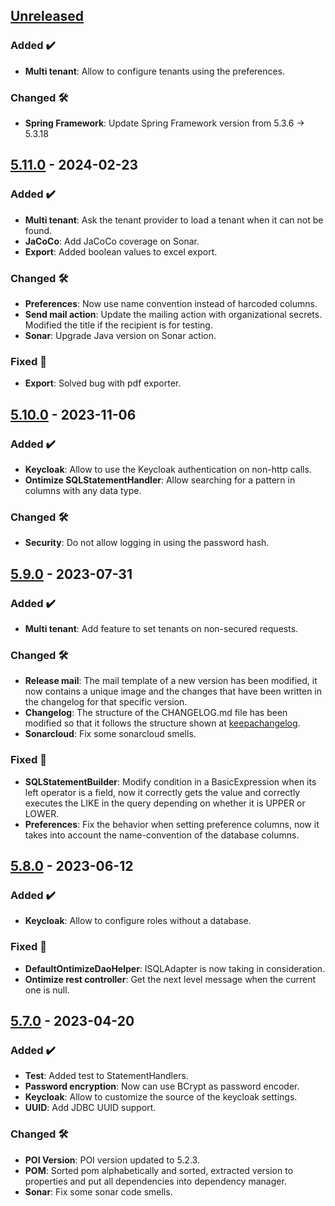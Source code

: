 <!-- ## [Unreleased] -->
<!-- ### Added ✔️-->
<!-- ### Changed 🛠️-->
<!-- ### Deprecated 🛑-->
<!-- ### Removed 🗑️-->
<!-- ### Fixed 🐛-->
<!-- ### Security 🛡️-->

## [Unreleased]
### Added ✔️
* **Multi tenant**: Allow to configure tenants using the preferences.
### Changed 🛠️
* **Spring Framework**: Update Spring Framework version from 5.3.6 → 5.3.18 
## [5.11.0] - 2024-02-23
### Added ✔️
* **Multi tenant**: Ask the tenant provider to load a tenant when it can not be found.
* **JaCoCo**: Add JaCoCo coverage on Sonar.
* **Export**: Added boolean values to excel export.
### Changed 🛠️
* **Preferences**: Now use name convention instead of harcoded columns.
* **Send mail action**: Update the mailing action with organizational secrets. Modified the title if the recipient is for testing.
* **Sonar**: Upgrade Java version on Sonar action.
### Fixed 🐛
* **Export**: Solved bug with pdf exporter.
## [5.10.0] - 2023-11-06
### Added ✔️
* **Keycloak**: Allow to use the Keycloak authentication on non-http calls.
* **Ontimize SQLStatementHandler**: Allow searching for a pattern in columns with any data type.
### Changed 🛠️
* **Security**: Do not allow logging in using the password hash.
## [5.9.0] - 2023-07-31
### Added ✔️
* **Multi tenant**: Add feature to set tenants on non-secured requests.
### Changed 🛠️
* **Release mail**: The mail template of a new version has been modified, it now contains a unique image and the changes that have been written in the changelog for that specific version.
* **Changelog**: The structure of the CHANGELOG.md file has been modified so that it follows the structure shown at  [keepachangelog](https://keepachangelog.com/).
* **Sonarcloud**: Fix some sonarcloud smells.
### Fixed 🐛
* **SQLStatementBuilder**: Modify condition in a BasicExpression when its left operator is a field, now it correctly gets the value and correctly executes the LIKE in the query depending on whether it is UPPER or LOWER.
* **Preferences**: Fix the behavior when setting preference columns, now it takes into account the name-convention of the database columns.
## [5.8.0] - 2023-06-12
### Added ✔️
* **Keycloak**: Allow to configure roles without a database.
### Fixed 🐛
* **DefaultOntimizeDaoHelper**: ISQLAdapter is now taking in consideration.
* **Ontimize rest controller**: Get the next level message when the current one is null.
## [5.7.0] - 2023-04-20
### Added ✔️
* **Test**: Added test to StatementHandlers.
* **Password encryption**: Now can use BCrypt as password encoder.
* **Keycloak**: Allow to customize the source of the keycloak settings.
* **UUID**: Add JDBC UUID support.
### Changed 🛠️
* **POI Version**: POI version updated to 5.2.3.
* **POM**: Sorted pom alphabetically and sorted, extracted version to properties and put all dependencies into dependency manager.
* **Sonar**: Fix some sonar code smells.

[unreleased]: https://github.com/ontimize/ontimize-jee/compare/5.11.0...HEAD
[5.11.0]: https://github.com/ontimize/ontimize-jee/compare/5.10.0...5.11.0
[5.10.0]: https://github.com/ontimize/ontimize-jee/compare/5.9.0...5.10.0
[5.9.0]: https://github.com/ontimize/ontimize-jee/compare/5.8.0...5.9.0
[5.8.0]: https://github.com/ontimize/ontimize-jee/compare/5.7.0...5.8.0
[5.7.0]: https://github.com/ontimize/ontimize-jee/compare/5.6.0...5.7.0
